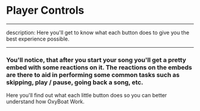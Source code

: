 # Player Controls

---
description: Here you'll get to know what each button does to give you the best experience possible.

---

### You'll notice, that after you start your song you'll get a pretty embed with some reactions on it. The reactions on the embeds are there to aid in performing some common tasks such as skipping, play / pause, going back a song, etc. 
Here you'll find out what each little button does so you can better understand how OxyBoat Work.
